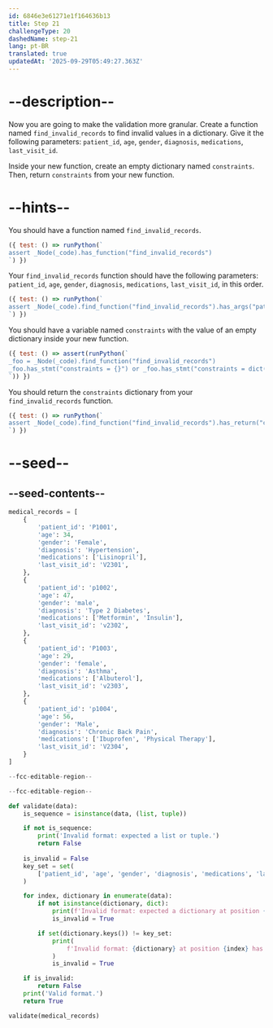 ```yaml
---
id: 6846e3e61271e1f164636b13
title: Step 21
challengeType: 20
dashedName: step-21
lang: pt-BR
translated: true
updatedAt: '2025-09-29T05:49:27.363Z'
---
```


# --description--

Now you are going to make the validation more granular. Create a function named `find_invalid_records` to find invalid values in a dictionary. Give it the following parameters: `patient_id`, `age`, `gender`, `diagnosis`, `medications`, `last_visit_id`.

Inside your new function, create an empty dictionary named `constraints`. Then, return `constraints` from your new function.

# --hints--

You should have a function named `find_invalid_records`.

```js
({ test: () => runPython(`
assert _Node(_code).has_function("find_invalid_records")
`) })
```

Your `find_invalid_records` function should have the following parameters: `patient_id`, `age`, `gender`, `diagnosis`, `medications`, `last_visit_id`, in this order.

```js
({ test: () => runPython(`
assert _Node(_code).find_function("find_invalid_records").has_args("patient_id, age, gender, diagnosis, medications, last_visit_id")
`) })
```

You should have a variable named `constraints` with the value of an empty dictionary inside your new function.

```js
({ test: () => assert(runPython(`
_foo = _Node(_code).find_function("find_invalid_records")
_foo.has_stmt("constraints = {}") or _foo.has_stmt("constraints = dict()")
`)) })
```

You should return the `constraints` dictionary from your `find_invalid_records` function.

```js
({ test: () => runPython(`
assert _Node(_code).find_function("find_invalid_records").has_return("constraints")
`) })
```

# --seed--

## --seed-contents--

```py
medical_records = [
    {
        'patient_id': 'P1001',
        'age': 34,
        'gender': 'Female',
        'diagnosis': 'Hypertension',
        'medications': ['Lisinopril'],
        'last_visit_id': 'V2301',
    },
    {
        'patient_id': 'p1002',
        'age': 47,
        'gender': 'male',
        'diagnosis': 'Type 2 Diabetes',
        'medications': ['Metformin', 'Insulin'],
        'last_visit_id': 'v2302',
    },
    {
        'patient_id': 'P1003',
        'age': 29,
        'gender': 'female',
        'diagnosis': 'Asthma',
        'medications': ['Albuterol'],
        'last_visit_id': 'v2303',
    },
    {
        'patient_id': 'p1004',
        'age': 56,
        'gender': 'Male',
        'diagnosis': 'Chronic Back Pain',
        'medications': ['Ibuprofen', 'Physical Therapy'],
        'last_visit_id': 'V2304',
    }
]

--fcc-editable-region--

--fcc-editable-region--

def validate(data):
    is_sequence = isinstance(data, (list, tuple))

    if not is_sequence:
        print('Invalid format: expected a list or tuple.')
        return False
        
    is_invalid = False
    key_set = set(
        ['patient_id', 'age', 'gender', 'diagnosis', 'medications', 'last_visit_id']
    )

    for index, dictionary in enumerate(data):
        if not isinstance(dictionary, dict):
            print(f'Invalid format: expected a dictionary at position {index}.')
            is_invalid = True

        if set(dictionary.keys()) != key_set:
            print(
                f'Invalid format: {dictionary} at position {index} has missing and/or invalid keys.'
            )
            is_invalid = True

    if is_invalid:
        return False
    print('Valid format.')
    return True

validate(medical_records)

```
